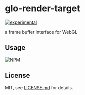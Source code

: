 # glo-render-target

[![experimental](http://badges.github.io/stability-badges/dist/experimental.svg)](http://github.com/badges/stability-badges)

a frame buffer interface for WebGL

## Usage

[![NPM](https://nodei.co/npm/glo-render-target.png)](https://www.npmjs.com/package/glo-render-target)

## License

MIT, see [LICENSE.md](http://github.com/glo-js/glo-render-target/blob/master/LICENSE.md) for details.
